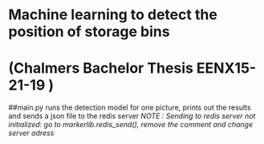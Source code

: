 # Machine learning to detect the position of storage bins
# (Chalmers Bachelor Thesis  EENX15-21-19 )

##main.py
runs the detection model for one picture, prints out the results and sends a json file to the redis server
*NOTE : Sending to redis server not initialized: go to markerlib.redis_send(), remove the comment and change server adress*
